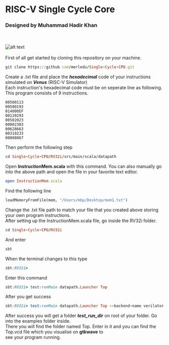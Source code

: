 # RISC-V Single Cycle Core
### Designed by Muhammad Hadir Khan
\
\
![alt text](https://github.com/merledu/RISC-V-single-cycle-core/blob/master/Single%20Cycle%20RISC-V%20Core.PNG)
\
\
First of all get started by cloning this repository on your machine.  
```ruby
git clone https://github.com/merledu/Single-Cycle-CPU.git
```
Create a .txt file and place the ***hexadecimal*** code of your instructions simulated on ***Venus*** (RISC-V Simulator)\
Each instruction's hexadecimal code must be on seperate line as following. This program consists of 9 instructions.
```
00500113
00500193
014000EF
00120293
00502023
00002303
00628663
00310233
00008067
```
Then perform the following step
```ruby
cd Single-Cycle-CPU/RV32i/src/main/scala/datapath
```
Open **InstructionMem.scala** with this command. You can also manually go into the above path and open the file in your favorite text editor.
```ruby
open InstructionMem.scala
```
Find the following line
``` python
loadMemoryFromFile(mem, "/Users/mbp/Desktop/mem1.txt")
```
Change the .txt file path to match your file that you created above storing your own program instructions.\
After setting up the InstructionMem.scala file, go inside the RV32i folder.
```ruby
cd Single-Cycle-CPU/RV32i
```
And enter
```ruby
sbt
```
When the terminal changes to this type
```ruby
sbt:RV32i>
```
Enter this command
```ruby
sbt:RV32i> test:runMain datapath.Launcher Top
```
After you get success
```ruby
sbt:RV32i> test:runMain datapath.Launcher Top --backend-name verilator
```
After success you will get a folder ***test_run_dir*** on root of your folder. Go into the examples folder inside.\
There you will find the folder named Top. Enter in it and you can find the Top.vcd file which you visualise on **gtkwave** to\
see your program running.
